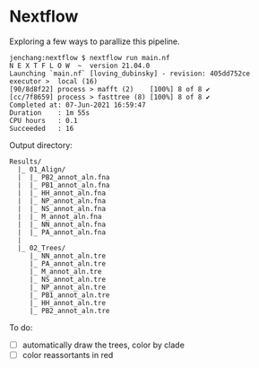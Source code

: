 # Nextflow

Exploring a few ways to parallize this pipeline.

```
jenchang:nextflow $ nextflow run main.nf 
N E X T F L O W  ~  version 21.04.0
Launching `main.nf` [loving_dubinsky] - revision: 405dd752ce
executor >  local (16)
[90/8d8f22] process > mafft (2)    [100%] 8 of 8 ✔
[cc/7f8659] process > fasttree (8) [100%] 8 of 8 ✔
Completed at: 07-Jun-2021 16:59:47
Duration    : 1m 55s
CPU hours   : 0.1
Succeeded   : 16
```

Output directory:

```
Results/
  |_ 01_Align/
  |  |_ PB2_annot_aln.fna
  |  |_ PB1_annot_aln.fna
  |  |_ HH_annot_aln.fna
  |  |_ NP_annot_aln.fna
  |  |_ NS_annot_aln.fna
  |  |_ M_annot_aln.fna
  |  |_ NN_annot_aln.fna
  |  |_ PA_annot_aln.fna
  |
  |_ 02_Trees/
     |_ NN_annot_aln.tre
     |_ PA_annot_aln.tre
     |_ M_annot_aln.tre
     |_ NS_annot_aln.tre
     |_ NP_annot_aln.tre
     |_ PB1_annot_aln.tre
     |_ HH_annot_aln.tre
     |_ PB2_annot_aln.tre
```

To do:

* [ ] automatically draw the trees, color by clade
* [ ] color reassortants in red
